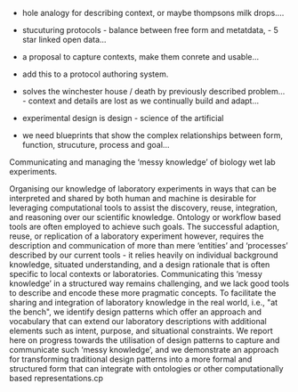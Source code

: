 - hole analogy for describing context, or maybe thompsons milk drops....

- stucuturing protocols - balance between free form and metatdata, - 5 star linked open data...

- a proposal to capture contexts, make them conrete and usable...

- add this to a protocol authoring system.

- solves the winchester house / death by previously described problem... - context and details are lost as we continually build and adapt...

- experimental design is design - science of the artificial
- we need blueprints that show the complex relationships between form, function, strucuture, process and goal...



Communicating and managing the ‘messy knowledge’ of biology wet lab
experiments.

Organising our knowledge of laboratory
experiments in ways that can be interpreted and shared by both human and
machine is desirable for leveraging computational tools to assist the
discovery, reuse, integration, and reasoning over our scientific
knowledge. Ontology
or workflow based tools are often employed to achieve such goals. The
successful adaption, reuse, or replication of a laboratory experiment
however,
requires the description and communication of more than mere ‘entities’
and ‘processes’
described by our current tools - it relies heavily on individual background
knowledge, situated understanding, and a design rationale that is often
specific to local contexts or laboratories. Communicating this ‘messy
knowledge’
in a structured way remains challenging, and we lack good tools to
describe and
encode these more pragmatic concepts. To facilitate the sharing and
integration
of laboratory knowledge in the real world, i.e., "at the bench", we
identify design patterns which offer an approach and vocabulary that can
extend
our laboratory descriptions with additional elements such as intent,
purpose,
and situational constraints. We report here on progress towards the
utilisation
of design patterns to capture and communicate such ‘messy knowledge’, and
we
demonstrate an approach for transforming traditional design patterns into
a more
formal and structured form that can integrate with ontologies or other
computationally based representations.cp
